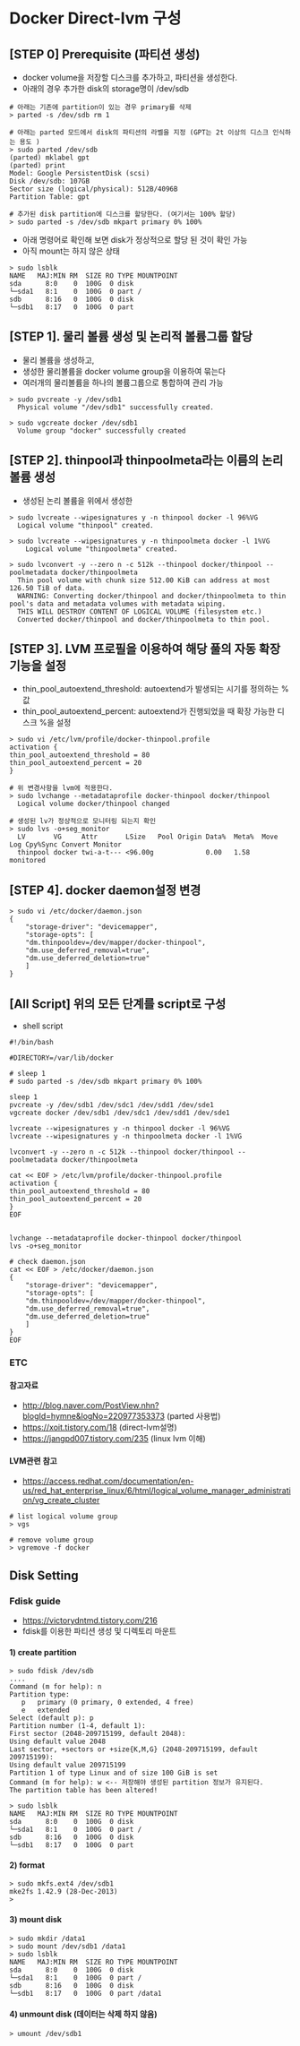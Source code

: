
# Docker Direct-lvm 구성

## [STEP 0] Prerequisite (파티션 생성)
- docker volume을 저장할 디스크를 추가하고, 파티션을 생성한다.
- 아래의 경우 추가한 disk의 storage명이 /dev/sdb
```
# 아래는 기존에 partition이 있는 경우 primary를 삭제
> parted -s /dev/sdb rm 1

# 아래는 parted 모드에서 disk의 파티션의 라벨을 지정 (GPT는 2t 이상의 디스크 인식하는 용도 )
> sudo parted /dev/sdb
(parted) mklabel gpt
(parted) print
Model: Google PersistentDisk (scsi)
Disk /dev/sdb: 107GB
Sector size (logical/physical): 512B/4096B
Partition Table: gpt

# 추가된 disk partition에 디스크를 할당한다. (여기서는 100% 할당)
> sudo parted -s /dev/sdb mkpart primary 0% 100%
```

- 아래 명령어로 확인해 보면 disk가 정상적으로 할당 된 것이 확인 가능
- 아직 mount는 하지 않은 상태
```
> sudo lsblk
NAME   MAJ:MIN RM  SIZE RO TYPE MOUNTPOINT
sda      8:0    0  100G  0 disk
└─sda1   8:1    0  100G  0 part /
sdb      8:16   0  100G  0 disk
└─sdb1   8:17   0  100G  0 part
```


## [STEP 1]. 물리 볼륨 생성 및 논리적 볼륨그룹 할당
- 물리 볼륨을 생성하고,
- 생성한 물리볼륨을 docker volume group을 이용하여 묶는다  
- 여러개의 물리볼륨을 하나의 볼륨그룹으로 통합하여 관리 가능
```
> sudo pvcreate -y /dev/sdb1
  Physical volume "/dev/sdb1" successfully created.

> sudo vgcreate docker /dev/sdb1
  Volume group "docker" successfully created
```

## [STEP 2]. thinpool과 thinpoolmeta라는 이름의 논리 볼륨 생성
- 생성된 논리 볼륨을 위에서 생성한
```
> sudo lvcreate --wipesignatures y -n thinpool docker -l 96%VG
  Logical volume "thinpool" created.

> sudo lvcreate --wipesignatures y -n thinpoolmeta docker -l 1%VG
    Logical volume "thinpoolmeta" created.

> sudo lvconvert -y --zero n -c 512k --thinpool docker/thinpool --poolmetadata docker/thinpoolmeta
  Thin pool volume with chunk size 512.00 KiB can address at most 126.50 TiB of data.
  WARNING: Converting docker/thinpool and docker/thinpoolmeta to thin pool's data and metadata volumes with metadata wiping.
  THIS WILL DESTROY CONTENT OF LOGICAL VOLUME (filesystem etc.)
  Converted docker/thinpool and docker/thinpoolmeta to thin pool.
```

## [STEP 3]. LVM 프로필을 이용하여 해당 풀의 자동 확장 기능을 설정
- thin_pool_autoextend_threshold: autoextend가 발생되는 시기를 정의하는 %값
- thin_pool_autoextend_percent: autoextend가 진행되었을 때 확장 가능한 디스크 %을 설정
```
> sudo vi /etc/lvm/profile/docker-thinpool.profile
activation {
thin_pool_autoextend_threshold = 80
thin_pool_autoextend_percent = 20
}

# 위 변경사항을 lvm에 적용한다.
> sudo lvchange --metadataprofile docker-thinpool docker/thinpool
  Logical volume docker/thinpool changed

# 생성된 lv가 정상적으로 모니터링 되는지 확인
> sudo lvs -o+seg_monitor
  LV       VG     Attr       LSize   Pool Origin Data%  Meta%  Move Log Cpy%Sync Convert Monitor
  thinpool docker twi-a-t--- <96.00g             0.00   1.58                             monitored
```

## [STEP 4]. docker daemon설정 변경
```
> sudo vi /etc/docker/daemon.json
{
    "storage-driver": "devicemapper",
    "storage-opts": [
    "dm.thinpooldev=/dev/mapper/docker-thinpool",
    "dm.use_deferred_removal=true",
    "dm.use_deferred_deletion=true"
    ]
}
```

## [All Script] 위의 모든 단계를 script로 구성
- shell script
```shell
#!/bin/bash

#DIRECTORY=/var/lib/docker

# sleep 1
# sudo parted -s /dev/sdb mkpart primary 0% 100%

sleep 1
pvcreate -y /dev/sdb1 /dev/sdc1 /dev/sdd1 /dev/sde1
vgcreate docker /dev/sdb1 /dev/sdc1 /dev/sdd1 /dev/sde1

lvcreate --wipesignatures y -n thinpool docker -l 96%VG
lvcreate --wipesignatures y -n thinpoolmeta docker -l 1%VG

lvconvert -y --zero n -c 512k --thinpool docker/thinpool --poolmetadata docker/thinpoolmeta

cat << EOF > /etc/lvm/profile/docker-thinpool.profile
activation {
thin_pool_autoextend_threshold = 80
thin_pool_autoextend_percent = 20
}
EOF


lvchange --metadataprofile docker-thinpool docker/thinpool
lvs -o+seg_monitor

# check daemon.json
cat << EOF > /etc/docker/daemon.json
{
    "storage-driver": "devicemapper",
    "storage-opts": [
    "dm.thinpooldev=/dev/mapper/docker-thinpool",
    "dm.use_deferred_removal=true",
    "dm.use_deferred_deletion=true"
    ]
}
EOF
```


### ETC
#### 참고자료
- http://blog.naver.com/PostView.nhn?blogId=hymne&logNo=220977353373 (parted 사용법)
- https://xoit.tistory.com/18 (direct-lvm설명)
- https://jangpd007.tistory.com/235 (linux lvm 이해)

#### LVM관련 참고
- https://access.redhat.com/documentation/en-us/red_hat_enterprise_linux/6/html/logical_volume_manager_administration/vg_create_cluster

```
# list logical volume group
> vgs

# remove volume group 
> vgremove -f docker
```


## Disk Setting
### Fdisk guide
- https://victorydntmd.tistory.com/216
- fdisk를 이용한 파티션 생성 및 디렉토리 마운트
#### 1) create partition
```
> sudo fdisk /dev/sdb
....
Command (m for help): n
Partition type:
   p   primary (0 primary, 0 extended, 4 free)
   e   extended
Select (default p): p
Partition number (1-4, default 1):
First sector (2048-209715199, default 2048):
Using default value 2048
Last sector, +sectors or +size{K,M,G} (2048-209715199, default 209715199):
Using default value 209715199
Partition 1 of type Linux and of size 100 GiB is set
Command (m for help): w <-- 저장해야 생성된 partition 정보가 유지된다.
The partition table has been altered!

> sudo lsblk
NAME   MAJ:MIN RM  SIZE RO TYPE MOUNTPOINT
sda      8:0    0  100G  0 disk
└─sda1   8:1    0  100G  0 part /
sdb      8:16   0  100G  0 disk
└─sdb1   8:17   0  100G  0 part
```

#### 2) format 
```
> sudo mkfs.ext4 /dev/sdb1
mke2fs 1.42.9 (28-Dec-2013)
>
```

#### 3) mount disk 
```
> sudo mkdir /data1
> sudo mount /dev/sdb1 /data1 
> sudo lsblk
NAME   MAJ:MIN RM  SIZE RO TYPE MOUNTPOINT
sda      8:0    0  100G  0 disk
└─sda1   8:1    0  100G  0 part /
sdb      8:16   0  100G  0 disk
└─sdb1   8:17   0  100G  0 part /data1
```

#### 4) unmount disk (데이터는 삭제 하지 않음)
```
> umount /dev/sdb1
```